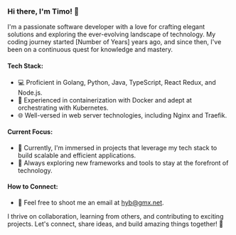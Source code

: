 ### Hi there, I'm Timo! 👋

I'm a passionate software developer with a love for crafting elegant solutions and exploring the ever-evolving landscape of technology. My coding journey started [Number of Years] years ago, and since then, I've been on a continuous quest for knowledge and mastery.

#### Tech Stack:

- 💻 Proficient in Golang, Python, Java, TypeScript, React Redux, and Node.js.
- 🐳 Experienced in containerization with Docker and adept at orchestrating with Kubernetes.
- 🌐 Well-versed in web server technologies, including Nginx and Traefik.

#### Current Focus:

- 🚀 Currently, I'm immersed in projects that leverage my tech stack to build scalable and efficient applications.
- 🌱 Always exploring new frameworks and tools to stay at the forefront of technology.

#### How to Connect:

- 📧 Feel free to shoot me an email at <hyb@gmx.net>.

I thrive on collaboration, learning from others, and contributing to exciting projects. Let's connect, share ideas, and build amazing things together! 🚀
